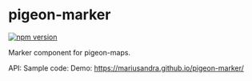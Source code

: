 # pigeon-marker

[![npm version](https://img.shields.io/npm/v/pigeon-marker.svg)](https://www.npmjs.com/package/pigeon-marker)

Marker component for pigeon-maps.

API:
Sample code:
Demo: https://mariusandra.github.io/pigeon-marker/
